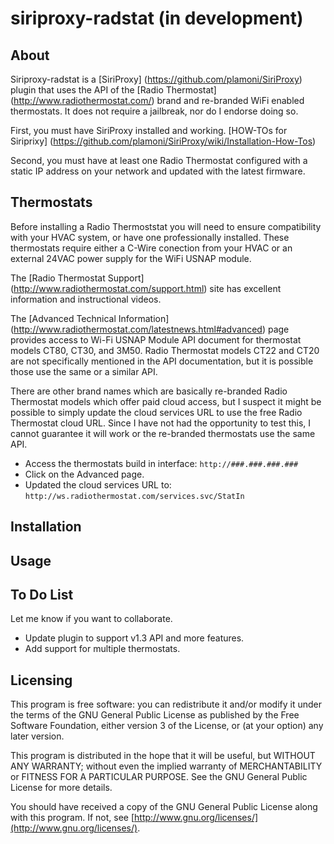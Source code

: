 siriproxy-radstat (in development)
==================================

About
-----

Siriproxy-radstat is a [SiriProxy] (https://github.com/plamoni/SiriProxy) plugin that uses the API of the [Radio Thermostat] (http://www.radiothermostat.com/) brand and re-branded WiFi enabled thermostats. It does not require a jailbreak, nor do I endorse doing so.  

First, you must have SiriProxy installed and working.  [HOW-TOs for Siriprixy] (https://github.com/plamoni/SiriProxy/wiki/Installation-How-Tos) 

Second, you must have at least one Radio Thermostat configured with a static IP address on your network and updated with the latest firmware.      


Thermostats
-----------  

Before installing a Radio Thermoststat you will need to ensure compatibility with your HVAC system, or have one professionally installed.  These thermostats require either a C-Wire conection from your HVAC or an external 24VAC power supply for the WiFi USNAP module.  

The [Radio Thermostat Support] (http://www.radiothermostat.com/support.html) site has excellent information and instructional videos.  

The [Advanced Technical Information] (http://www.radiothermostat.com/latestnews.html#advanced) page provides access to Wi-Fi USNAP Module API document for thermostat models CT80, CT30, and 3M50. Radio Thermostat models CT22 and CT20 are not specifically mentioned in the API documentation, but it is possible those use the same or a similar API.  

There are other brand names which are basically re-branded Radio Thermostat models which offer paid cloud access, but I suspect it might be possible to simply update the cloud services URL to use the free Radio Thermostat cloud URL. Since I have not had the opportunity to test this, I cannot guarantee it will work or the re-branded thermostats use the same API.    

- Access the thermostats build in interface: `http://###.###.###.###`  
- Click on the Advanced page.  
- Updated the cloud services URL to: `http://ws.radiothermostat.com/services.svc/StatIn`   


Installation
------------

Usage
-----

To Do List
----------

Let me know if you want to collaborate.   

- Update plugin to support v1.3 API and more features.
- Add support for multiple thermostats.  


Licensing
---------

This program is free software: you can redistribute it and/or modify it under the terms of the GNU General Public License as published by the Free Software Foundation, either version 3 of the License, or (at your option) any later version.

This program is distributed in the hope that it will be useful, but WITHOUT ANY WARRANTY; without even the implied warranty of MERCHANTABILITY or FITNESS FOR A PARTICULAR PURPOSE.  See the GNU General Public License for more details.

You should have received a copy of the GNU General Public License along with this program.  If not, see [http://www.gnu.org/licenses/](http://www.gnu.org/licenses/).


